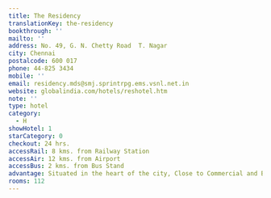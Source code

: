 ```yaml
---
title: The Residency
translationKey: the-residency
bookthrough: ''
mailto: ''
address: No. 49, G. N. Chetty Road  T. Nagar
city: Chennai
postalcode: 600 017
phone: 44-825 3434
mobile: ''
email: residency.mds@smj.sprintrpg.ems.vsnl.net.in
website: globalindia.com/hotels/reshotel.htm
note: ''
type: hotel
category:
  - H
showHotel: 1
starCategory: 0
checkout: 24 hrs.
accessRail: 8 kms. from Railway Station
accessAir: 12 kms. from Airport
accessBus: 2 kms. from Bus Stand
advantage: Situated in the heart of the city, Close to Commercial and Business area
rooms: 112
---
```

